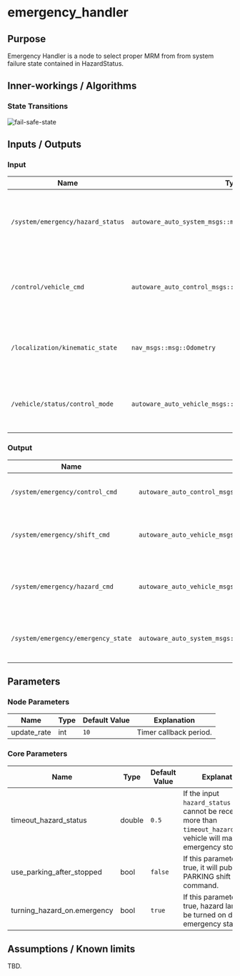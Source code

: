 # emergency_handler

## Purpose

Emergency Handler is a node to select proper MRM from from system failure state contained in HazardStatus.

## Inner-workings / Algorithms

### State Transitions

![fail-safe-state](https://tier4.github.io/autoware.proj/tree/main/design/apis/image/fail-safe-state.drawio.svg)

## Inputs / Outputs

### Input

| Name                              | Type                                                       | Description                                                                   |
| --------------------------------- | ---------------------------------------------------------- | ----------------------------------------------------------------------------- |
| `/system/emergency/hazard_status` | `autoware_auto_system_msgs::msg::HazardStatusStamped`      | Used to select proper MRM from system failure state contained in HazardStatus |
| `/control/vehicle_cmd`            | `autoware_auto_control_msgs::msg::AckermannControlCommand` | Used as reference when generate Emergency Control Command                     |
| `/localization/kinematic_state`   | `nav_msgs::msg::Odometry`                                  | Used to decide whether vehicle is stopped or not                              |
| `/vehicle/status/control_mode`    | `autoware_auto_vehicle_msgs::msg::ControlModeReport`       | Used to check vehicle mode: autonomous or manual.                             |

### Output

| Name                                | Type                                                       | Description                                           |
| ----------------------------------- | ---------------------------------------------------------- | ----------------------------------------------------- |
| `/system/emergency/control_cmd`     | `autoware_auto_control_msgs::msg::AckermannControlCommand` | Required to execute proper MRM                        |
| `/system/emergency/shift_cmd`       | `autoware_auto_vehicle_msgs::msg::GearCommand`             | Required to execute proper MRM (send gear cmd)        |
| `/system/emergency/hazard_cmd`      | `autoware_auto_vehicle_msgs::msg::HazardLightsCommand`     | Required to execute proper MRM (send turn signal cmd) |
| `/system/emergency/emergency_state` | `autoware_auto_system_msgs::msg::EmergencyStateStamped`    | Used to inform the emergency situation of the vehicle |

## Parameters

### Node Parameters

| Name        | Type | Default Value | Explanation            |
| ----------- | ---- | ------------- | ---------------------- |
| update_rate | int  | `10`          | Timer callback period. |

### Core Parameters

| Name                        | Type   | Default Value | Explanation                                                                                                                       |
| --------------------------- | ------ | ------------- | --------------------------------------------------------------------------------------------------------------------------------- |
| timeout_hazard_status       | double | `0.5`         | If the input `hazard_status` topic cannot be received for more than `timeout_hazard_status`, vehicle will make an emergency stop. |
| use_parking_after_stopped   | bool   | `false`       | If this parameter is true, it will publish PARKING shift command.                                                                 |
| turning_hazard_on.emergency | bool   | `true`        | If this parameter is true, hazard lamps will be turned on during emergency state.                                                 |

## Assumptions / Known limits

TBD.
